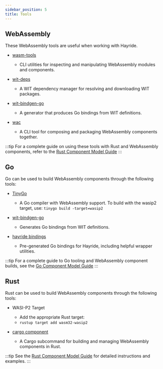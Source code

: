 ```yaml
---
sidebar_position: 5
title: Tools
---
```


## WebAssembly

These WebAssembly tools are useful when working with Hayride.

- [wasm-tools](https://github.com/bytecodealliance/wasm-tools)
  - CLI utilities for inspecting and manipulating WebAssembly modules and components.

- [wit-deps](https://github.com/bytecodealliance/wit-deps)
  - A WIT dependency manager for resolving and downloading WIT packages.

- [wit-bindgen-go](https://github.com/bytecodealliance/go-modules/)
  - A generator that produces Go bindings from WIT definitions.

- [wac](https://github.com/bytecodealliance/wac)
  - A CLI tool for composing and packaging WebAssembly components together.

:::tip
For a complete guide on using these tools with Rust and WebAssembly components, refer to the [Rust Component Model Guide](https://component-model.bytecodealliance.org/language-support/rust.html)
:::

## Go

Go can be used to build WebAssembly components through the following tools:

- [TinyGo](https://tinygo.org/)
  - A Go compiler with WebAssembly support. To build with the wasip2 target, use: `tinygo build -target=wasip2`

- [wit-bindgen-go](https://github.com/bytecodealliance/go-modules/)
  - Generates Go bindings from WIT definitions.

- [hayride bindings](https://github.com/hayride-dev/bindings)
  - Pre-generated Go bindings for Hayride, including helpful wrapper utilities.

:::tip
For a complete guide to Go tooling and WebAssembly component builds, see the [Go Component Model Guide](https://component-model.bytecodealliance.org/language-support/go.html)
:::

## Rust

Rust can be used to build WebAssembly components through the following tools:

- WASI-P2 Target
  - Add the appropriate Rust target:
  - `rustup target add wasm32-wasip2`

- [cargo component](https://github.com/bytecodealliance/cargo-component)
  - A Cargo subcommand for building and managing WebAssembly components in Rust.

:::tip
See the [Rust Component Model Guide](https://component-model.bytecodealliance.org/language-support/rust.html) for detailed instructions and examples.
:::
